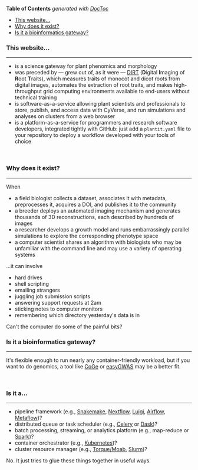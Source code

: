 <!-- START doctoc generated TOC please keep comment here to allow auto update -->
<!-- DON'T EDIT THIS SECTION, INSTEAD RE-RUN doctoc TO UPDATE -->
**Table of Contents**  *generated with [DocToc](https://github.com/thlorenz/doctoc)*

- [This website...](#this-website)
- [Why does it exist?](#why-does-it-exist)
- [Is it a bioinformatics gateway?](#is-it-a-bioinformatics-gateway)

<!-- END doctoc generated TOC please keep comment here to allow auto update -->

### This website...

---

- is a science gateway for plant phenomics and morphology
- was preceded by &mdash; grew out of, as it were &mdash; [DIRT](http://dirt.cyverse.org/?q=welcome) (**D**igital **I**maging of **R**oot **T**raits), which measures traits of monocot and dicot roots from digital images, automates the extraction of root traits, and makes high-throughput grid computing environments available to end-users without technical training
- is software-as-a-service allowing plant scientists and professionals to store, publish, and access data with CyVerse, and run simulations and analyses on clusters from a web browser
- is a platform-as-a-service for programmers and research software developers, integrated tightly with GitHub: just add a `plantit.yaml` file to your repository to deploy a workflow developed with your tools of choice

<br/>

### Why does it exist? 

---

When

- a field biologist collects a dataset, associates it with metadata, preprocesses it, acquires a DOI, and publishes it to the community
- a breeder deploys an automated imaging mechanism and generates thousands of 3D reconstructions, each described by hundreds of images
- a researcher develops a growth model and runs embarrassingly parallel simulations to explore the corresponding phenotype space
- a computer scientist shares an algorithm with biologists who may be unfamiliar with the command line and may use a variety of operating systems

...it can involve

- hard drives
- shell scripting
- emailing strangers
- juggling job submission scripts
- answering support requests at 2am
- sticking notes to computer monitors
- remembering which directory yesterday's data is in

Can't the computer do some of the painful bits?

### Is it a bioinformatics gateway?

---

It's flexible enough to run nearly any container-friendly workload, but if you want to do genomics, a tool like [CoGe](https://genomevolution.org/CoGe/) or [easyGWAS](https://easygwas.ethz.ch/) may be a better fit.

<br/>
 
### Is it a...

---

- pipeline framework (e.g., [Snakemake](https://snakemake.readthedocs.io/en/stable/), [Nextflow](https://www.nextflow.io/), [Luigi](https://luigi.readthedocs.io/en/stable/), [Airflow](https://airflow.apache.org/), [Metaflow](https://metaflow.org/))?
- distributed queue or task scheduler (e.g., [Celery](https://docs.celeryproject.org/en/stable/index.html) or [Dask](https://dask.org/))?
- batch processing, streaming, or analytics platform (e.g., map-reduce or [Spark](https://spark.apache.org/))?
- container orchestrator (e.g., [Kubernetes](https://kubernetes.io/))?
- cluster resource manager (e.g., [Torque/Moab](https://adaptivecomputing.com/cherry-services/torque-resource-manager/), [Slurm](https://slurm.schedmd.com/overview.html))?

No. It just tries to glue these things together in useful ways.

